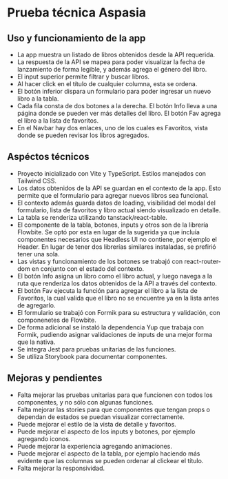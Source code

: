 # Prueba técnica Aspasia

## Uso y funcionamiento de la app
* La app muestra un listado de libros obtenidos desde la API requerida.
* La respuesta de la API se mapea para poder visualizar la fecha de lanzamiento de forma legible, y además agrega el género del libro.
* El input superior permite filtrar y buscar libros.
* Al hacer click en el título de cualquier columna, esta se ordena.
* El botón inferior dispara un formulario para poder ingresar un nuevo libro a la tabla.
* Cada fila consta de dos botones a la derecha. El botón Info lleva a una página donde se pueden ver más detalles del libro. El botón Fav agrega el libro a la lista de favoritos.
* En el Navbar hay dos enlaces, uno de los cuales es Favoritos, vista donde se pueden revisar los libros agregados.

## Aspéctos técnicos
* Proyecto inicializado con Vite y TypeScript. Estilos manejados con Tailwind CSS. 
* Los datos obtenidos de la API se guardan en el contexto de la app. Esto permite que el formulario para agregar nuevos libros sea funcional.
* El contexto además guarda datos de loading, visibilidad del modal del formulario, lista de favoritos y libro actual siendo visualizado en detalle.
* La tabla se renderiza utilizando tanstack/react-table.
* El componente de la tabla, botones, inputs y otros son de la librería Flowbite. Se optó por esta en lugar de la sugerida ya que incluía componentes necesarios que Headless UI no contiene, por ejemplo el Header. En lugar de tener dos librerías similares instaladas, se prefirió tener una sola.
* Las vistas y funcionamiento de los botones se trabajó con react-router-dom en conjunto con el estado del contexto.
* El botón Info asigna un libro como el libro actual, y luego navega a la ruta que renderiza los datos obtenidos de la API a través del contexto.
* El botón Fav ejecuta la función para agregar el libro a la lista de Favoritos, la cual valida que el libro no se encuentre ya en la lista antes de agregarlo.
* El formulario se trabajó con Formik para su estructura y validación, con componenetes de Flowbite.
* De forma adicional se instaló la dependencia Yup que trabaja con Formik, pudiendo asignar validaciones de inputs de una mejor forma que la nativa.
* Se integra Jest para pruebas unitarias de las funciones.
* Se utiliza Storybook para documentar componentes.

## Mejoras y pendientes
* Falta mejorar las pruebas unitarias para que funcionen con todos los componentes, y no sólo con algunas funciones.
* Falta mejorar las stories para que componentes que tengan props o dependan de estados se puedan visualizar correctamente.
* Puede mejorar el estilo de la vista de detalle y favoritos.
* Puede mejorar el aspecto de los inputs y botones, por ejemplo agregando iconos.
* Puede mejorar la experiencia agregando animaciones.
* Puede mejorar el aspecto de la tabla, por ejemplo haciendo más evidente que las columnas se pueden ordenar al clickear el título.
* Falta mejorar la responsividad.
